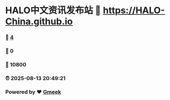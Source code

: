# HALO中文资讯发布站 :link: https://HALO-China.github.io 
### :page_facing_up: [4](https://HALO-China.github.io/tag.html) 
### :speech_balloon: 0 
### :hibiscus: 10800 
### :alarm_clock: 2025-08-13 20:49:21 
### Powered by :heart: [Gmeek](https://github.com/Meekdai/Gmeek)
